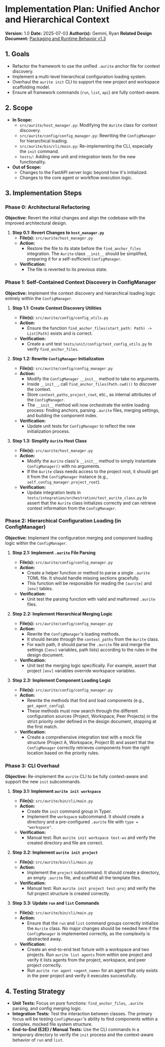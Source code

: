 # Implementation Plan: Unified Anchor and Hierarchical Context

**Version:** 1.0
**Date:** 2025-07-03
**Author(s):** Gemini, Ryan
**Related Design Document:** [Packaging and Runtime Behavior v1.3](../design/packaging_and_runtime_behavior.md)

## 1. Goals
*   Refactor the framework to use the unified `.aurite` anchor file for context discovery.
*   Implement a multi-level hierarchical configuration loading system.
*   Overhaul the `aurite init` CLI to support the new project and workspace scaffolding model.
*   Ensure all framework commands (`run`, `list`, `api`) are fully context-aware.

## 2. Scope
*   **In Scope:**
    *   `src/aurite/host_manager.py`: Modifying the `Aurite` class for context discovery.
    *   `src/aurite/config/config_manager.py`: Rewriting the `ConfigManager` for hierarchical loading.
    *   `src/aurite/bin/cli/main.py`: Re-implementing the CLI, especially the `init` command.
    *   `tests/`: Adding new unit and integration tests for the new functionality.
*   **Out of Scope:**
    *   Changes to the FastAPI server logic beyond how it's initialized.
    *   Changes to the core agent or workflow execution logic.

## 3. Implementation Steps

### Phase 0: Architectural Refactoring

**Objective:** Revert the initial changes and align the codebase with the improved architectural design.

1.  **Step 0.1: Revert Changes to `host_manager.py`**
    *   **File(s):** `src/aurite/host_manager.py`
    *   **Action:**
        *   Restore the file to its state before the `find_anchor_files` integration. The `Aurite` class `__init__` should be simplified, preparing it for a self-sufficient `ConfigManager`.
    *   **Verification:**
        *   The file is reverted to its previous state.

### Phase 1: Self-Contained Context Discovery in ConfigManager

**Objective:** Implement the context discovery and hierarchical loading logic entirely within the `ConfigManager`.

1.  **Step 1.1: Create Context Discovery Utilities**
    *   **File(s):** `src/aurite/config/config_utils.py`
    *   **Action:**
        *   Ensure the function `find_anchor_files(start_path: Path) -> List[Path]` exists and is correct.
    *   **Verification:**
        *   Create a unit test `tests/unit/config/test_config_utils.py` to verify `find_anchor_files`.

2.  **Step 1.2: Rewrite `ConfigManager` Initialization**
    *   **File(s):** `src/aurite/config/config_manager.py`
    *   **Action:**
        *   Modify the `ConfigManager` `__init__` method to take no arguments.
        *   Inside `__init__`, call `find_anchor_files(Path.cwd())` to discover the context.
        *   Store `context_paths`, `project_root`, etc., as internal attributes of the `ConfigManager`.
        *   The `__init__` method will now orchestrate the entire loading process: finding anchors, parsing `.aurite` files, merging settings, and building the component index.
    *   **Verification:**
        *   Update unit tests for `ConfigManager` to reflect the new initialization process.

3.  **Step 1.3: Simplify `Aurite` Host Class**
    *   **File(s):** `src/aurite/host_manager.py`
    *   **Action:**
        *   Modify the `Aurite` class's `__init__` method to simply instantiate `ConfigManager()` with no arguments.
        *   If the `Aurite` class needs access to the project root, it should get it from the `ConfigManager` instance (e.g., `self.config_manager.project_root`).
    *   **Verification:**
        *   Update integration tests in `tests/integration/orchestration/test_aurite_class.py` to assert that the `Aurite` class initializes correctly and can retrieve context information from the `ConfigManager`.

### Phase 2: Hierarchical Configuration Loading (in ConfigManager)

**Objective:** Implement the configuration merging and component loading logic within the `ConfigManager`.

1.  **Step 2.1: Implement `.aurite` File Parsing**
    *   **File(s):** `src/aurite/config/config_manager.py`
    *   **Action:**
        *   Create a helper function or method to parse a single `.aurite` TOML file. It should handle missing sections gracefully.
        *   This function will be responsible for reading the `[aurite]` and `[env]` tables.
    *   **Verification:**
        *   Unit test the parsing function with valid and malformed `.aurite` files.

2.  **Step 2.2: Implement Hierarchical Merging Logic**
    *   **File(s):** `src/aurite/config/config_manager.py`
    *   **Action:**
        *   Rewrite the `ConfigManager`'s loading methods.
        *   It should iterate through the `context_paths` from the `Aurite` class.
        *   For each path, it should parse the `.aurite` file and merge the settings (`[env]` variables, path lists) according to the rules in the design document.
    *   **Verification:**
        *   Unit test the merging logic specifically. For example, assert that project `[env]` variables override workspace variables.

3.  **Step 2.3: Implement Component Loading Logic**
    *   **File(s):** `src/aurite/config/config_manager.py`
    *   **Action:**
        *   Rewrite the methods that find and load components (e.g., `get_agent_config`).
        *   These methods must now search through the different configuration sources (Project, Workspace, Peer Projects) in the strict priority order defined in the design document, stopping at the first match.
    *   **Verification:**
        *   Create a comprehensive integration test with a mock file structure (Project A, Workspace, Project B) and assert that the `ConfigManager` correctly retrieves components from the right location based on the priority rules.

### Phase 3: CLI Overhaul

**Objective:** Re-implement the `aurite` CLI to be fully context-aware and support the new `init` subcommands.

1.  **Step 3.1: Implement `aurite init workspace`**
    *   **File(s):** `src/aurite/bin/cli/main.py`
    *   **Action:**
        *   Create the `init` command group in Typer.
        *   Implement the `workspace` subcommand. It should create a directory and a pre-configured `.aurite` file with `type = "workspace"`.
    *   **Verification:**
        *   Manual test: Run `aurite init workspace test-ws` and verify the created directory and file are correct.

2.  **Step 3.2: Implement `aurite init project`**
    *   **File(s):** `src/aurite/bin/cli/main.py`
    *   **Action:**
        *   Implement the `project` subcommand. It should create a directory, an empty `.aurite` file, and scaffold all the template files.
    *   **Verification:**
        *   Manual test: Run `aurite init project test-proj` and verify the full project structure is created correctly.

3.  **Step 3.3: Update `run` and `list` Commands**
    *   **File(s):** `src/aurite/bin/cli/main.py`
    *   **Action:**
        *   Ensure that the `run` and `list` command groups correctly initialize the `Aurite` class. No major changes should be needed here if the `ConfigManager` is implemented correctly, as the complexity is abstracted away.
    *   **Verification:**
        *   Create an end-to-end test fixture with a workspace and two projects. Run `aurite list agents` from within one project and verify it lists agents from the project, workspace, and peer project correctly.
        *   Run `aurite run agent <agent_name>` for an agent that only exists in the peer project and verify it executes successfully.

## 4. Testing Strategy
*   **Unit Tests:** Focus on pure functions: `find_anchor_files`, `.aurite` parsing, and config merging logic.
*   **Integration Tests:** Test the interaction between classes. The primary focus will be testing `ConfigManager`'s ability to find components within a complex, mocked file system structure.
*   **End-to-End (E2E) / Manual Tests:** Use the CLI commands in a temporary directory to verify the `init` process and the context-aware behavior of `run` and `list`.
